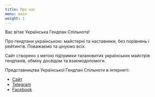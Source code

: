 ```yaml
---
title: Про нас
menu: main
weight: 1
---
```


Вас вітає Українська Гендпан Спільнота!

Про гендпани українською: майстерні та наставники, без порівнянь і рейтингів. Поважаємо та цінуємо всіх.

Сайт створено з метою підтримки талановитих українських майстрів гендпанів, обміну досвідом та взаємодопомоги.

Представництва Української Гендпан Спільноти в інтернеті:

- [Сайт](/uhc/)
- [Telegram](https://t.me/+SJWgNwlVPVmc8j7s)
- [Facebook](https://www.facebook.com/groups/964688007353101)
